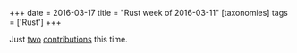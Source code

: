 +++
date = 2016-03-17
title = "Rust week of 2016-03-11"
[taxonomies]
tags = ['Rust']
+++

Just [two][] [contributions] this time.

  [two]: https://github.com/rust-lang-nursery/glob/pull/49
  [contributions]: https://github.com/alexcrichton/tar-rs/pull/59
